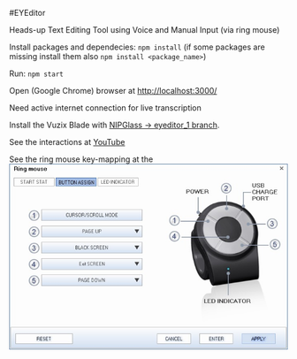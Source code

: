 #EYEditor

Heads-up Text Editing Tool using Voice and Manual Input (via ring mouse)

Install packages and dependecies: `npm install` (if some packages are missing install them also `npm install <package_name>`)

Run: `npm start`

Open (Google Chrome) browser at [http://localhost:3000/](http://localhost:3000/)

Need active internet connection for live transcription

Install the Vuzix Blade with [NIPGlass -> eyeditor_1 branch](https://github.com/NUS-HCILab/NIPGlass/tree/feature/eyeditor_1).

See the interactions at [YouTube](https://www.youtube.com/watch?v=b0n5h_ZILhA)

See the ring mouse key-mapping at the ![attached image](https://github.com/NUS-HCILab/eyeditor/blob/dev/ring-mouse-mapping.jpeg)

